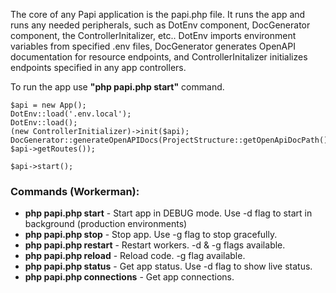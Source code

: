 The core of any Papi application is the papi.php file. It runs the app and runs any needed peripherals, such as DotEnv component, DocGenerator component, the ControllerInitalizer, etc.. DotEnv imports environment variables from specified .env files, DocGenerator generates OpenAPI documentation for resource endpoints, and ControllerInitalizer initializes endpoints specified in any app controllers.

To run the app use **"php papi.php start"** command.

```
$api = new App();
DotEnv::load('.env.local');
DotEnv::load();
(new ControllerInitializer)->init($api);
DocGenerator::generateOpenAPIDocs(ProjectStructure::getOpenApiDocPath(), $api->getRoutes());

$api->start();
```

### Commands (Workerman):
* **php papi.php start** - Start app in DEBUG mode. Use -d flag to start in background (production environments)
* **php papi.php stop** - Stop app. Use -g flag to stop gracefully.
* **php papi.php restart** - Restart workers. -d & -g flags available.
* **php papi.php reload** - Reload code. -g flag available.
* **php papi.php status** - Get app status. Use -d flag to show live status.
* **php papi.php connections** - Get app connections.


